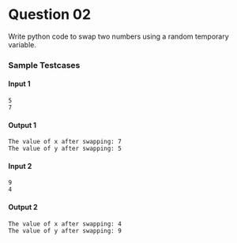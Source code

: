 # Question 02

Write python code to swap two numbers using a random temporary variable.

### Sample Testcases

#### Input 1

```
5
7
```

#### Output 1

```
The value of x after swapping: 7
The value of y after swapping: 5
```

#### Input 2

```
9
4
```

#### Output 2

```
The value of x after swapping: 4
The value of y after swapping: 9
```
